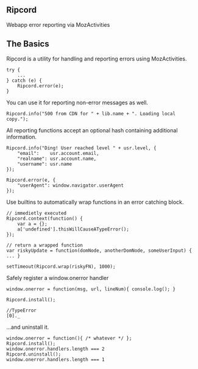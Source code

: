 Ripcord
-------

Webapp error reporting via MozActivities


## The Basics

Ripcord is a utility for handling and reporting errors using MozActivities.

```
try {
	...
} catch (e) {
	Ripcord.error(e);
}
```

You can use it for reporting non-error messages as well.

```
Ripcord.info("500 from CDN for " + lib.name + ". Loading local copy.");
```

All reporting functions accept an optional hash containing additional information.

```
Ripcord.info("Ding! User reached level " + usr.level, {
	"email":    usr.account.email,
	"realname": usr.account.name,
	"username": usr.name
});

Ripcord.error(e, {
	"userAgent": window.navigator.userAgent
});
```

Use builtins to automatically wrap functions in an error catching block.

```
// immedietly executed
Ripcord.context(function() {
	var a = {};
	a['undefined'].thisWillCauseATypeError();
});

// return a wrapped function
var riskyUpdate = function(domNode, anotherDomNode, someUserInput) { ... }

setTimeout(Ripcord.wrap(riskyFN), 1000);
```

Safely register a window.onerror handler
```
window.onerror = function(msg, url, lineNum){ console.log(); }

Ripcord.install();

//TypeError
[0]._
```

...and uninstall it.
```
window.onerror = function(){ /* whatever */ };
Ripcord.install();
window.onerror.handlers.length === 2
Ripcord.uninstall();
window.onerror.handlers.length === 1
```